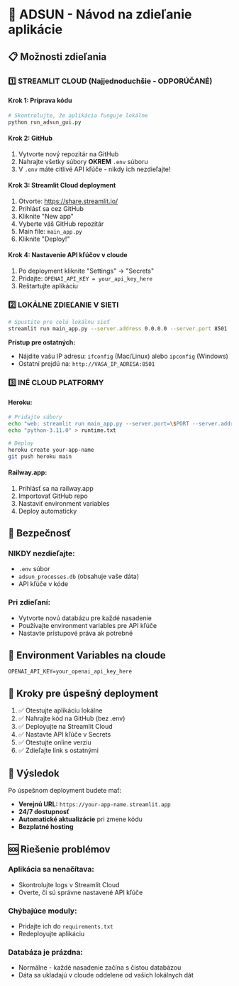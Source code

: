 # 🚀 ADSUN - Návod na zdieľanie aplikácie

## 📋 Možnosti zdieľania

### 1️⃣ **STREAMLIT CLOUD (Najjednoduchšie - ODPORÚČANÉ)**

#### **Krok 1: Príprava kódu**
```bash
# Skontrolujte, že aplikácia funguje lokálne
python run_adsun_gui.py
```

#### **Krok 2: GitHub**
1. Vytvorte nový repozitár na GitHub
2. Nahrajte všetky súbory **OKREM** `.env` súboru
3. V `.env` máte citlivé API kľúče - nikdy ich nezdieľajte!

#### **Krok 3: Streamlit Cloud deployment**
1. Otvorte: https://share.streamlit.io/
2. Prihlásť sa cez GitHub
3. Kliknite "New app"
4. Vyberte váš GitHub repozitár
5. Main file: `main_app.py`
6. Kliknite "Deploy!"

#### **Krok 4: Nastavenie API kľúčov v cloude**
1. Po deployment kliknite "Settings" → "Secrets"
2. Pridajte: `OPENAI_API_KEY = your_api_key_here`
3. Reštartujte aplikáciu

### 2️⃣ **LOKÁLNE ZDIEĽANIE V SIETI**

```bash
# Spustite pre celú lokálnu sieť
streamlit run main_app.py --server.address 0.0.0.0 --server.port 8501
```

**Prístup pre ostatných:**
- Nájdite vašu IP adresu: `ifconfig` (Mac/Linux) alebo `ipconfig` (Windows)
- Ostatní prejdú na: `http://VASA_IP_ADRESA:8501`

### 3️⃣ **INÉ CLOUD PLATFORMY**

#### **Heroku:**
```bash
# Pridajte súbory
echo "web: streamlit run main_app.py --server.port=\$PORT --server.address=0.0.0.0" > Procfile
echo "python-3.11.0" > runtime.txt

# Deploy
heroku create your-app-name
git push heroku main
```

#### **Railway.app:**
1. Prihlásť sa na railway.app
2. Importovať GitHub repo
3. Nastaviť environment variables
4. Deploy automaticky

## 🔐 Bezpečnosť

### **NIKDY nezdieľajte:**
- `.env` súbor
- `adsun_processes.db` (obsahuje vaše dáta)
- API kľúče v kóde

### **Pri zdieľaní:**
- Vytvorte novú databázu pre každé nasadenie
- Používajte environment variables pre API kľúče
- Nastavte prístupové práva ak potrebné

## 📝 Environment Variables na cloude

```env
OPENAI_API_KEY=your_openai_api_key_here
```

## 🎯 Kroky pre úspešný deployment

1. ✅ Otestujte aplikáciu lokálne
2. ✅ Nahrajte kód na GitHub (bez .env)
3. ✅ Deployujte na Streamlit Cloud
4. ✅ Nastavte API kľúče v Secrets
5. ✅ Otestujte online verziu
6. ✅ Zdieľajte link s ostatnými

## 🔗 Výsledok

Po úspešnom deployment budete mať:
- **Verejnú URL:** `https://your-app-name.streamlit.app`
- **24/7 dostupnosť**
- **Automatické aktualizácie** pri zmene kódu
- **Bezplatné hosting**

## 🆘 Riešenie problémov

### **Aplikácia sa nenačítava:**
- Skontrolujte logs v Streamlit Cloud
- Overte, či sú správne nastavené API kľúče

### **Chýbajúce moduly:**
- Pridajte ich do `requirements.txt`
- Redeployujte aplikáciu

### **Databáza je prázdna:**
- Normálne - každé nasadenie začína s čistou databázou
- Dáta sa ukladajú v cloude oddelene od vašich lokálnych dát 